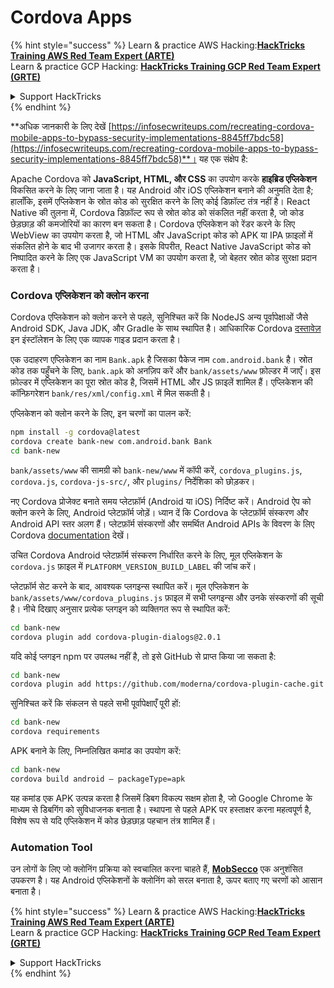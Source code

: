 # Cordova Apps

{% hint style="success" %}
Learn & practice AWS Hacking:<img src="/.gitbook/assets/arte.png" alt="" data-size="line">[**HackTricks Training AWS Red Team Expert (ARTE)**](https://training.hacktricks.xyz/courses/arte)<img src="/.gitbook/assets/arte.png" alt="" data-size="line">\
Learn & practice GCP Hacking: <img src="/.gitbook/assets/grte.png" alt="" data-size="line">[**HackTricks Training GCP Red Team Expert (GRTE)**<img src="/.gitbook/assets/grte.png" alt="" data-size="line">](https://training.hacktricks.xyz/courses/grte)

<details>

<summary>Support HackTricks</summary>

* Check the [**subscription plans**](https://github.com/sponsors/carlospolop)!
* **Join the** 💬 [**Discord group**](https://discord.gg/hRep4RUj7f) or the [**telegram group**](https://t.me/peass) or **follow** us on **Twitter** 🐦 [**@hacktricks\_live**](https://twitter.com/hacktricks\_live)**.**
* **Share hacking tricks by submitting PRs to the** [**HackTricks**](https://github.com/carlospolop/hacktricks) and [**HackTricks Cloud**](https://github.com/carlospolop/hacktricks-cloud) github repos.

</details>
{% endhint %}

**अधिक जानकारी के लिए देखें [https://infosecwriteups.com/recreating-cordova-mobile-apps-to-bypass-security-implementations-8845ff7bdc58](https://infosecwriteups.com/recreating-cordova-mobile-apps-to-bypass-security-implementations-8845ff7bdc58)**। यह एक संक्षेप है:

Apache Cordova को **JavaScript, HTML, और CSS** का उपयोग करके **हाइब्रिड एप्लिकेशन** विकसित करने के लिए जाना जाता है। यह Android और iOS एप्लिकेशन बनाने की अनुमति देता है; हालाँकि, इसमें एप्लिकेशन के स्रोत कोड को सुरक्षित करने के लिए कोई डिफ़ॉल्ट तंत्र नहीं है। React Native की तुलना में, Cordova डिफ़ॉल्ट रूप से स्रोत कोड को संकलित नहीं करता है, जो कोड छेड़छाड़ की कमजोरियों का कारण बन सकता है। Cordova एप्लिकेशन को रेंडर करने के लिए WebView का उपयोग करता है, जो HTML और JavaScript कोड को APK या IPA फ़ाइलों में संकलित होने के बाद भी उजागर करता है। इसके विपरीत, React Native JavaScript कोड को निष्पादित करने के लिए एक JavaScript VM का उपयोग करता है, जो बेहतर स्रोत कोड सुरक्षा प्रदान करता है।

### Cordova एप्लिकेशन को क्लोन करना

Cordova एप्लिकेशन को क्लोन करने से पहले, सुनिश्चित करें कि NodeJS अन्य पूर्वापेक्षाओं जैसे Android SDK, Java JDK, और Gradle के साथ स्थापित है। आधिकारिक Cordova [दस्तावेज़](https://cordova.apache.org/docs/en/11.x/guide/cli/#install-pre-requisites-for-building) इन इंस्टॉलेशन के लिए एक व्यापक गाइड प्रदान करता है।

एक उदाहरण एप्लिकेशन का नाम `Bank.apk` है जिसका पैकेज नाम `com.android.bank` है। स्रोत कोड तक पहुँचने के लिए, `bank.apk` को अनज़िप करें और `bank/assets/www` फ़ोल्डर में जाएँ। इस फ़ोल्डर में एप्लिकेशन का पूरा स्रोत कोड है, जिसमें HTML और JS फ़ाइलें शामिल हैं। एप्लिकेशन की कॉन्फ़िगरेशन `bank/res/xml/config.xml` में मिल सकती है।

एप्लिकेशन को क्लोन करने के लिए, इन चरणों का पालन करें:
```bash
npm install -g cordova@latest
cordova create bank-new com.android.bank Bank
cd bank-new
```
`bank/assets/www` की सामग्री को `bank-new/www` में कॉपी करें, `cordova_plugins.js`, `cordova.js`, `cordova-js-src/`, और `plugins/` निर्देशिका को छोड़कर।

नए Cordova प्रोजेक्ट बनाते समय प्लेटफ़ॉर्म (Android या iOS) निर्दिष्ट करें। Android ऐप को क्लोन करने के लिए, Android प्लेटफ़ॉर्म जोड़ें। ध्यान दें कि Cordova के प्लेटफ़ॉर्म संस्करण और Android API स्तर अलग हैं। प्लेटफ़ॉर्म संस्करणों और समर्थित Android APIs के विवरण के लिए Cordova [documentation](https://cordova.apache.org/docs/en/11.x/guide/platforms/android/) देखें।

उचित Cordova Android प्लेटफ़ॉर्म संस्करण निर्धारित करने के लिए, मूल एप्लिकेशन के `cordova.js` फ़ाइल में `PLATFORM_VERSION_BUILD_LABEL` की जांच करें।

प्लेटफ़ॉर्म सेट करने के बाद, आवश्यक प्लगइन्स स्थापित करें। मूल एप्लिकेशन के `bank/assets/www/cordova_plugins.js` फ़ाइल में सभी प्लगइन्स और उनके संस्करणों की सूची है। नीचे दिखाए अनुसार प्रत्येक प्लगइन को व्यक्तिगत रूप से स्थापित करें:
```bash
cd bank-new
cordova plugin add cordova-plugin-dialogs@2.0.1
```
यदि कोई प्लगइन npm पर उपलब्ध नहीं है, तो इसे GitHub से प्राप्त किया जा सकता है:
```bash
cd bank-new
cordova plugin add https://github.com/moderna/cordova-plugin-cache.git
```
सुनिश्चित करें कि संकलन से पहले सभी पूर्वापेक्षाएँ पूरी हों:
```bash
cd bank-new
cordova requirements
```
APK बनाने के लिए, निम्नलिखित कमांड का उपयोग करें:
```bash
cd bank-new
cordova build android — packageType=apk
```
यह कमांड एक APK उत्पन्न करता है जिसमें डिबग विकल्प सक्षम होता है, जो Google Chrome के माध्यम से डिबगिंग को सुविधाजनक बनाता है। स्थापना से पहले APK पर हस्ताक्षर करना महत्वपूर्ण है, विशेष रूप से यदि एप्लिकेशन में कोड छेड़छाड़ पहचान तंत्र शामिल हैं।

### Automation Tool

उन लोगों के लिए जो क्लोनिंग प्रक्रिया को स्वचालित करना चाहते हैं, **[MobSecco](https://github.com/Anof-cyber/MobSecco)** एक अनुशंसित उपकरण है। यह Android एप्लिकेशनों के क्लोनिंग को सरल बनाता है, ऊपर बताए गए चरणों को आसान बनाता है।

{% hint style="success" %}
Learn & practice AWS Hacking:<img src="/.gitbook/assets/arte.png" alt="" data-size="line">[**HackTricks Training AWS Red Team Expert (ARTE)**](https://training.hacktricks.xyz/courses/arte)<img src="/.gitbook/assets/arte.png" alt="" data-size="line">\
Learn & practice GCP Hacking: <img src="/.gitbook/assets/grte.png" alt="" data-size="line">[**HackTricks Training GCP Red Team Expert (GRTE)**<img src="/.gitbook/assets/grte.png" alt="" data-size="line">](https://training.hacktricks.xyz/courses/grte)

<details>

<summary>Support HackTricks</summary>

* Check the [**subscription plans**](https://github.com/sponsors/carlospolop)!
* **Join the** 💬 [**Discord group**](https://discord.gg/hRep4RUj7f) or the [**telegram group**](https://t.me/peass) or **follow** us on **Twitter** 🐦 [**@hacktricks\_live**](https://twitter.com/hacktricks\_live)**.**
* **Share hacking tricks by submitting PRs to the** [**HackTricks**](https://github.com/carlospolop/hacktricks) and [**HackTricks Cloud**](https://github.com/carlospolop/hacktricks-cloud) github repos.

</details>
{% endhint %}
